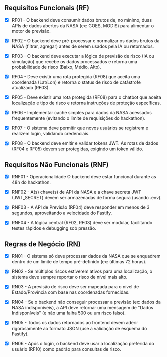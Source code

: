 ## Requisitos Funcionais (RF)

- [x] RF01 - O backend deve consumir dados brutos de, no mínimo, duas APIs de dados abertos da NASA (ex: GOES, MODIS) para alimentar o motor de previsão.

- [x] RF02 - O backend deve pré-processar e normalizar os dados brutos da NASA (filtrar, agregar) antes de serem usados pela IA ou retornados.

- [x] RF03 - O backend deve executar a lógica de previsão de risco (IA ou simulação) que recebe os dados processados e retorna uma probabilidade de risco (Baixo, Médio, Alto).

- [x] RF04 - Deve existir uma rota protegida (RF08) que aceita uma coordenada (Lat/Lon) e retorna o status de risco de catástrofe atualizado (RF03).

- [x] RF05 - Deve existir uma rota protegida (RF08) para o chatbot que aceita localização e tipo de risco e retorna instruções de proteção específicas.

- [x] RF06 - Implementar cache simples para dados da NASA acessados frequentemente (evitando o limite de requisições do hackathon).

- [x] RF07 - O sistema deve permitir que novos usuários se registrem e realizem login, validando credenciais.

- [x] RF08 - O backend deve emitir e validar tokens JWT. As rotas de dados (RF04 e RF05) devem ser protegidas, exigindo um token válido.

## Requisitos Não Funcionais (RNF)

- [x] RNF01 - Operacionalidade O backend deve estar funcional durante as 48h do hackathon.

- [x] RNF02 - A(s) chave(s) de API da NASA e a chave secreta JWT (JWT_SECRET) devem ser armazenadas de forma segura (usando .env).

- [x] RNF03 - A API de Previsão (RF04) deve responder em menos de 3 segundos, aproveitando a velocidade do Fastify.

- [x] RNF04 - A lógica central (RF02, RF03) deve ser modular, facilitando testes rápidos e debugging sob pressão.

## Regras de Negócio (RN)

- [x] RN01 - O sistema só deve processar dados da NASA que se enquadrem dentro de um limite de tempo pré-definido (ex: últimas 72 horas).

- [x] RN02 - Se múltiplos riscos estiverem ativos para uma localização, o sistema deve sempre reportar o risco de nível mais alto.

- [x] RN03 - A previsão de risco deve ser mapeada para o nível de Estado/Província com base nas coordenadas fornecidas.

- [x] RN04 - Se o backend não conseguir processar a previsão (ex: dados da NASA indisponíveis), a API deve retornar uma mensagem de "Dados Indisponíveis" (e não uma falha 500 ou um risco falso).

- [x] RN05 - Todos os dados retornados ao frontend devem aderir rigorosamente ao formato JSON (use a validação de esquema do Fastify).

- [x] RN06 - Após o login, o backend deve usar a localização preferida do usuário (RF10) como padrão para consultas de risco.
